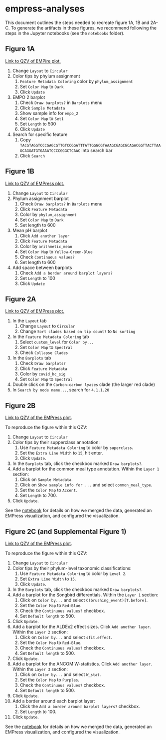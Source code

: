 # empress-analyses

This document outlines the steps needed to recreate figure 1A, 1B and 2A-C. To
generate the artifacts in these figures, we recommend following the steps in
the Jupyter notebooks (see the `notebooks` folder).

## Figure 1A

[Link to QZV of EMPire plot.](https://view.qiime2.org/visualization/?src=https://raw.githubusercontent.com/knightlab-analyses/empress-analyses/master/notebooks/fig1/output/EMP_empire.qzv)

1. Change `Layout` to `Circular`
2. Color tips by phylum assignment
    1. `Feature Metadata Coloring` color by `phylum_assignment`
    2. Set `Color Map` to `Dark`
    3. Click `Update`
3. EMPO 2 barplot
    1. Check `Draw barplots?` in `Barplots` menu
    2. Click `Sample Metadata`
    3. Show sample info for `empo_2`
    4. Set `Color Map` to `Set1`
    5. Set `Length` to 500
    6. Click `Update`
4. Search for specific feature
    1. Copy `TACGTAGGTCCCGAGCGTTGTCCGGATTTATTGGGCGTAAAGCGAGCGCAGACGGTTACTTAAGCAGGATGTGAAATCCCCGGGCTCAAC` into search bar
    2. Click `Search`

## Figure 1B

[Link to QZV of EMPress plot.](https://view.qiime2.org/visualization/?src=https://raw.githubusercontent.com/knightlab-analyses/empress-analyses/master/notebooks/fig1/output/ph_EMP_empress.qzv)

1. Change `Layout` to `Circular`
2. Phylum assignment barplot
    1. Check `Draw barplots?` in `Barplots` menu
    2. Click `Feature Metadata`
    3. Color by `phylum_assignment`
    4. Set `Color Map` to `Dark`
    5. Set length to 600
3. Mean pH barplot
    1. Click `Add another layer`
    2. Click `Feature Metadata`
    3. Color by `arithmetic_mean`
    4. Set `Color Map` to `Yellow-Green-Blue`
    5. Check `Continuous values?`
    6. Set length to 600
4. Add space between barplots
    1. Check `Add a border around barplot layers?`
    2. Set `Length` to 100
    3. Click `Update`

## Figure 2A

[Link to QZV of EMPress plot.](https://view.qiime2.org/visualization/?src=https://raw.githubusercontent.com/knightlab-analyses/empress-analyses/master/notebooks/fig2a/output/covid-plot-no-emperor.qzv)

1. In the `Layout` tab
    1. Change `Layout` to `Circular`
    2. Change `Sort clades based on tip count?` to `No sorting`
2. In the `Feature Metadata Coloring` tab
    1. Select `custom_level` for `Color by...`  
    2. Set `Color Map` to `Spectral`
    3. Check `Collapse Clades`
3. In the `Barplots` tab
    1. Check `Draw barplots?`
    2. Click `Feature Metadata`
    3. Color by `covid_hc_sig`
    4. Set `Color Map` to `Spectral`
4. Double click on the `Carbon-carbon lyases` clade (the larger red clade)
5. In `Search by node name...`, search for `4.1.1.20`
 

## Figure 2B

[Link to QZV of the EMPress plot](https://view.qiime2.org/visualization/?src=https://raw.githubusercontent.com/knightlab-analyses/empress-analyses/master/notebooks/fig2b/output/fig2b.qzv).

To reproduce the figure within this QZV:

1. Change `Layout` to `Circular`
2. Color tips by their supperclass annotation:
    1. Use `Feature Metadata Coloring` to color by `superclass`.
    2. Set the `Extra Line Width` to `15`, hit enter.
    3. Click `Update`.
3. In the `Barplots` tab, click the checkbox marked `Draw barplots?`.
4. Add a barplot for the common meal type annotation. Within the `Layer 1` section:
    1. Click on `Sample Metadata`.
    2. Click on `Show sample info for ...` and select `common_meal_type`.
    3. Set the `Color Map` to `Accent`.
    4. Set `Length` to 700.
5. Click `Update`.

See the [notebook](https://nbviewer.jupyter.org/github/knightlab-analyses/empress-analyses/blob/master/notebooks/fig2b.ipynb) for details on how we merged the data, generated an EMPress visualization, and configured the visualization.

## Figure 2C (and Supplemental Figure 1)

[Link to QZV of the EMPress plot](https://view.qiime2.org/visualization/?src=https://raw.githubusercontent.com/knightlab-analyses/empress-analyses/master/notebooks/fig2c/output/tree-viz.qzv).

To reproduce the figure within this QZV:

1. Change `Layout` to `Circular`
2. Color tips by their phylum-level taxonomic classifications:
    1. Use `Feature Metadata Coloring` to color by `Level 2`.
    2. Set `Extra Line Width` to `15`.
    3. Click `Update`.
3. In the `Barplots` tab, click the checkbox marked `Draw barplots?`.
4. Add a barplot for the Songbird differentials. Within the `Layer 1` section:
    1. Click on `Color by...` and select `C(brushing_event)[T.before]`.
    2. Set the `Color Map` to `Red-Blue`.
    3. Check the `Continuous values?` checkbox.
    4. Set `Default length` to 500.
5. Click `Update`.
6. Add a barplot for the ALDEx2 effect sizes. Click `Add another layer`. Within
   the `Layer 2` section:
    1. Click on `Color by...` and select `sfit.effect`.
    2. Set the `Color Map` to `Red-Blue`.
    3. Check the `Continuous values?` checkbox.
    4. Set `Default length` to 500.
7. Click `Update`.
8. Add a barplot for the ANCOM W-statistics. Click `Add another layer`. Within
   the `Layer 3` section:
    1. Click on `Color by...` and select `W_stat`.
    2. Set the `Color Map` to `Purples`.
    3. Check the `Continuous values?` checkbox.
    4. Set `Default length` to 500.
9. Click `Update`.
10. Add a border around each barplot layer:
    1. Click the `Add a border around barplot layers?` checkbox.
    2. Set `Length` to 100.
11. Click `Update`.

See the [notebook](https://nbviewer.jupyter.org/github/knightlab-analyses/empress-analyses/blob/master/notebooks/fig2c.ipynb) for details on how we merged the data, generated an EMPress visualization, and configured the visualization.
